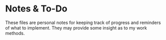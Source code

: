 # Notes & To-Do

These files are personal notes for keeping track of progress and reminders of what to implement. They may provide some insight as to my work methods.
